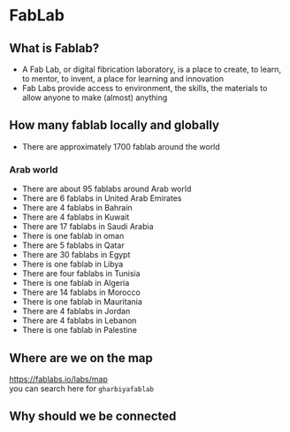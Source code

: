 # FabLab

## What is Fablab?
- A Fab Lab, or digital fibrication laboratory, is a place to create, to learn, to mentor, to invent, a place for learning and innovation  
- Fab Labs provide access to environment, the skills, the materials to allow anyone to make (almost) anything

## How many fablab locally and globally
- There are approximately 1700 fablab around the world

### Arab world
- There are about 95 fablabs around Arab world
- There are 6 fablabs in United Arab Emirates
- There are 4 fablabs in Bahrain
- There are 4 fablabs in Kuwait
- There are 17 fablabs in Saudi Arabia
- There is one fablab in oman
- There are 5 fablabs in Qatar
- There are 30 fablabs in Egypt
- There is one fablab in Libya
- There are four fablabs in Tunisia
- There is one fablab in Algeria
- There are 14 fablabs in Morocco
- There is one fablab in Mauritania
- There are 4 fablabs in Jordan
- There are 4 fablabs in Lebanon
- There is one fablab in Palestine

## Where are we on the map  
https://fablabs.io/labs/map  
you can search here for `gharbiyafablab`

## Why should we be connected
